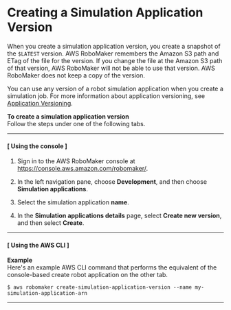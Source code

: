 # Creating a Simulation Application Version<a name="create-simulation-application-version"></a>

When you create a simulation application version, you create a snapshot of the `$LATEST` version\. AWS RoboMaker remembers the Amazon S3 path and ETag of the file for the version\. If you change the file at the Amazon S3 path of that version, AWS RoboMaker will not be able to use that version\. AWS RoboMaker does not keep a copy of the version\. 

You can use any version of a robot simulation application when you create a simulation job\. For more information about application versioning, see [Application Versioning](application-versioning.md)\. 

**To create a simulation application version**  
Follow the steps under one of the following tabs\.

------
#### [ Using the console ]<a name="proc-create-simulation-application-version-con"></a>

1. Sign in to the AWS RoboMaker console at [https://console\.aws\.amazon\.com/robomaker/](https://console.aws.amazon.com/robomaker/)\.

1. In the left navigation pane, choose **Development**, and then choose **Simulation applications**\.

1. Select the simulation application **name**\.

1. In the **Simulation applications details** page, select **Create new version**, and then select **Create**\.

------
#### [ Using the AWS CLI ]<a name="proc-create-simulation-application-version-api"></a>

**Example**  
Here's an example AWS CLI command that performs the equivalent of the console\-based create robot application on the other tab\.  

```
$ aws robomaker create-simulation-application-version --name my-simulation-application-arn 
```

------